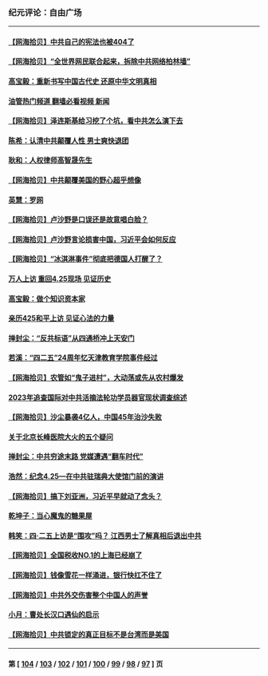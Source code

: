 ### 纪元评论：自由广场
---
#### [【网海拾贝】中共自己的宪法也被404了](../../pages/nsc993/n13987067.md?05050330) 
#### [【网海拾贝】“全世界网民联合起来，拆除中共网络柏林墙”](../../pages/nsc993/n13986349.md?05050330) 
#### [高宝毅：重新书写中国古代史 还原中华文明真相](../../pages/nsc993/n13986309.md?05050330) 
#### [油管热门频道 翻墙必看视频 新闻](ok?05050330)
#### [【网海拾贝】泽连斯基给习挖了个坑，看中共怎么演下去](../../pages/nsc993/n13985737.md?05050330) 
#### [陈希：认清中共颠覆人性 男士爽快退团](../../pages/nsc993/n13985699.md?05050330) 
#### [耿和：人权律师高智晟先生](../../pages/nsc993/n13985357.md?05050330) 
#### [【网海拾贝】中共颠覆美国的野心超乎想像](../../pages/nsc993/n13985005.md?05050330) 
#### [英慧：罗网](../../pages/nsc993/n13983693.md?05050330) 
#### [【网海拾贝】卢沙野是口误还是故意唱白脸？](../../pages/nsc993/n13982671.md?05050330) 
#### [【网海拾贝】卢沙野言论损害中国，习近平会如何反应](../../pages/nsc993/n13981963.md?05050330) 
#### [【网海拾贝】“冰淇淋事件”彻底把德国人打醒了？](../../pages/nsc993/n13981309.md?05050330) 
#### [万人上访 重回4.25现场 见证历史](../../pages/nsc993/n13979775.md?05050330) 
#### [高宝毅：做个知识资本家](../../pages/nsc993/n13980331.md?05050330) 
#### [亲历425和平上访 见证心法的力量](../../pages/nsc993/n13980266.md?05050330) 
#### [掸封尘：“反共标语”从四通桥冲上天安门](../../pages/nsc993/n13979843.md?05050330) 
#### [若溪：“四二五”24周年忆天津教育学院事件经过](../../pages/nsc993/n13979819.md?05050330) 
#### [【网海拾贝】农管如“鬼子进村”，大动荡或先从农村爆发](../../pages/nsc993/n13979567.md?05050330) 
#### [2023年追查国际对中共活摘法轮功学员器官现状调查综述](../../pages/nsc993/n13979214.md?05050330) 
#### [【网海拾贝】沙尘暴袭4亿人，中国45年治沙失败](../../pages/nsc993/n13978993.md?05050330) 
#### [关于北京长峰医院大火的五个疑问](../../pages/nsc993/n13978987.md?05050330) 
#### [掸封尘：中共穷途末路 党媒遭遇“翻车时代”](../../pages/nsc993/n13978914.md?05050330) 
#### [浩然：纪念4.25—在中共驻瑞典大使馆门前的演讲](../../pages/nsc993/n13978351.md?05050330) 
#### [【网海拾贝】搞下刘亚洲，习近平早就动了念头？](../../pages/nsc993/n13978334.md?05050330) 
#### [乾坤子：当心魔鬼的糖果屋](../../pages/nsc993/n13978294.md?05050330) 
#### [韩笑：四·二五上访是“围攻”吗？ 江西男士了解真相后退出中共](../../pages/nsc993/n13977962.md?05050330) 
#### [【网海拾贝】全国税收NO.1的上海已经崩了](../../pages/nsc993/n13976442.md?05050330) 
#### [【网海拾贝】钱像雪花一样涌进，银行快扛不住了](../../pages/nsc993/n13975661.md?05050330) 
#### [【网海拾贝】中共外交伤害整个中国人的声誉](../../pages/nsc993/n13974936.md?05050330) 
#### [小月：曹处长汉口遇仙的启示](../../pages/nsc993/n13974139.md?05050330) 
#### [【网海拾贝】中共锁定的真正目标不是台湾而是美国](../../pages/nsc993/n13974122.md?05050330) 

---
#### 第 [ [104](./104.md?05050330) / [103](./103.md?05050330) / [102](./102.md?05050330) / [101](./101.md?05050330) / [100](./100.md?05050330) / [99](./99.md?05050330) / [98](./98.md?05050330) / [97](./97.md?05050330) ] 页
